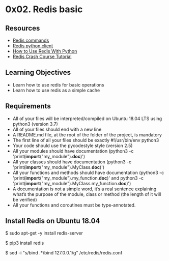 # 0x02. Redis basic

## Resources

+ [Redis commands](https://redis.io/commands/)
+ [Redis python client](https://redis-py.readthedocs.io/en/stable/)
+ [How to Use Redis With Python](https://realpython.com/python-redis/)
+ [Redis Crash Course Tutorial](https://www.youtube.com/watch?v=Hbt56gFj998)

## Learning Objectives

+ Learn how to use redis for basic operations
+ Learn how to use redis as a simple cache

## Requirements

+ All of your files will be interpreted/compiled on Ubuntu 18.04 LTS using python3 (version 3.7)
+ All of your files should end with a new line
+ A README.md file, at the root of the folder of the project, is mandatory
+ The first line of all your files should be exactly #!/usr/bin/env python3
+ Your code should use the pycodestyle style (version 2.5)
+ All your modules should have documentation (python3 -c 'print(__import__("my_module").__doc__)')
+ All your classes should have documentation (python3 -c 'print(__import__("my_module").MyClass.__doc__)')
+ All your functions and methods should have documentation (python3 -c 'print(__import__("my_module").my_function.__doc__)' and python3 -c 'print(__import__("my_module").MyClass.my_function.__doc__)')
+ A documentation is not a simple word, it’s a real sentence explaining what’s the purpose of the module, class or method (the length of it will be verified)
+ All your functions and coroutines must be type-annotated.

## Install Redis on Ubuntu 18.04

$ sudo apt-get -y install redis-server

$ pip3 install redis

$ sed -i "s/bind .*/bind 127.0.0.1/g" /etc/redis/redis.conf
